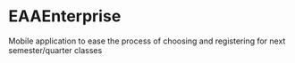 # EAAEnterprise
Mobile application to ease the process of choosing and registering for next semester/quarter classes
